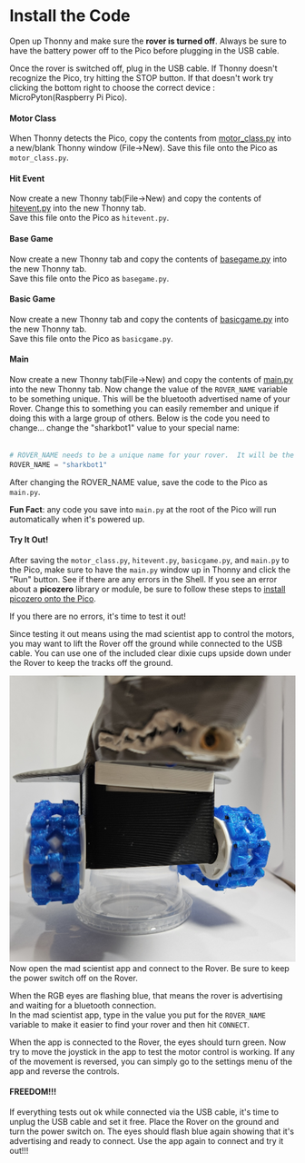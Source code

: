 # Install the Code

Open up Thonny and make sure the **rover is turned off**.  Always be sure to have the battery power off to the Pico before plugging in the USB cable.

Once the rover is switched off, plug in the USB cable.  If Thonny doesn't recognize the Pico, try hitting the STOP button.  If that doesn't work try clicking the bottom right to choose the correct device : MicroPyton(Raspberry Pi Pico).

#### Motor Class

When Thonny detects the Pico, copy the contents from [motor_class.py](https://raw.githubusercontent.com/javaplus/MadScientist/refs/heads/main/code/motor_class.py) into a new/blank Thonny window (File->New).
Save this file onto the Pico as `motor_class.py`.

#### Hit Event  
Now create a new Thonny tab(File->New) and copy the contents of [hitevent.py](https://raw.githubusercontent.com/javaplus/MadScientist/refs/heads/main/code/hitevent.py) into the new Thonny tab.  
Save this file onto the Pico as `hitevent.py`.

#### Base Game  
Now create a new Thonny tab and copy the contents of [basegame.py](https://raw.githubusercontent.com/javaplus/MadScientist/refs/heads/main/code/basegame.py) into the new Thonny tab.  
Save this file onto the Pico as `basegame.py`.


#### Basic Game  
Now create a new Thonny tab and copy the contents of [basicgame.py](https://raw.githubusercontent.com/javaplus/MadScientist/refs/heads/main/code/basicgame.py) into the new Thonny tab.  
Save this file onto the Pico as `basicgame.py`.

#### Main

Now create a new Thonny tab(File->New) and copy the contents of [main.py](https://raw.githubusercontent.com/javaplus/MadScientist/refs/heads/main/code/main.py) into the new Thonny tab.
Now change the value of the `ROVER_NAME` variable to be something unique.  This will be the bluetooth advertised name of your Rover.  Change this to something you can easily remember and unique if doing this with a large group of others.
Below is the code you need to change... change the "sharkbot1" value to your special name:
```Python

# ROVER_NAME needs to be a unique name for your rover.  It will be the advertised bluetooth device name
ROVER_NAME = "sharkbot1"

```
After changing the ROVER_NAME value, save the code to the Pico as `main.py`. 

**Fun Fact**: any code you save into `main.py` at the root of the Pico will run automatically when it's powered up.

####  Try It Out!

After saving the `motor_class.py`, `hitevent.py`, `basicgame.py`, and `main.py` to the Pico, make sure to have the `main.py` window up in Thonny and click the "Run" button.  See if there are any errors in the Shell.
If you see an error about a **picozero** library or module, be sure to follow these steps to [install picozero onto the Pico](https://picozero.readthedocs.io/en/latest/gettingstarted.html#install-picozero-from-pypi-in-thonny).

If you there are no errors, it's time to test it out!

Since testing it out means using the mad scientist app to control the motors, you may want to lift the Rover off the ground while connected to the USB cable.  You can use one of the included clear dixie cups upside down under the Rover to keep the tracks off the ground.

![Rover Lift](/lessons/images/assembly/lift.jpg)
 Now open the mad scientist app and connect to the Rover.  Be sure to keep the power switch off on the Rover.  

When the RGB eyes are flashing blue, that means the rover is advertising and waiting for a bluetooth connection.  
In the mad scientist app, type in the value you put for the `ROVER_NAME` variable to make it easier to find your rover and then hit `CONNECT`.

When the app is connected to the Rover, the eyes should turn green.  Now try to move the joystick in the app to test the motor control is working.  If any of the movement is reversed, you can simply go to the settings menu of the app and reverse the controls.

#### FREEDOM!!!

If everything tests out ok while connected via the USB cable, it's time to  unplug the USB cable and set it free.  Place the Rover on the ground and turn the power switch on.  The eyes should flash blue again showing that it's advertising and ready to connect.  Use the app again to connect and try it out!!!


